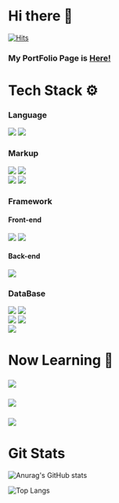 # Hi there 👋

[![Hits](https://hits.seeyoufarm.com/api/count/incr/badge.svg?url=https%3A%2F%2Fgithub.com%2Fendyd9%2Fhit-counter&count_bg=%23C18AE7&title_bg=%23555555&icon=&icon_color=%23E7E7E7&title=hits&edge_flat=false)](https://hits.seeyoufarm.com)

### My PortFolio Page is [Here!](http://endyd9.github.io/Portfolio/)

# Tech Stack ⚙️


### Language
![](https://img.shields.io/badge/JavaScript-F7DF1E?style=flat&logo=JavaScript&logoColor=white)
![](https://img.shields.io/badge/TypeScript-3178C6?style=flat&logo=TypeScript&logoColor=white)

### Markup
![](https://img.shields.io/badge/HTML5-E34F26?style=flat&logo=HTML5&logoColor=white)
![](https://img.shields.io/badge/CSS3-1572B6?style=flat&logo=CSS3&logoColor=white)  
![](https://img.shields.io/badge/SASS-CC6699?style=flat&logo=sass&logoColor=white)
![](https://img.shields.io/badge/TailWindCSS-06B6D4?style=flat&logo=tailwindcss&logoColor=white)  

### Framework

#### Front-end
![](https://img.shields.io/badge/React-61DAFB?style=flat&logo=React&logoColor=white) 
![](https://img.shields.io/badge/Next-000000?style=flat&logo=Next.js&logoColor=white)

#### Back-end
![](https://img.shields.io/badge/express.js-000000?style=flat&logo=Express&logoColor=white)

### DataBase
![](https://img.shields.io/badge/MongoDB-47A248?style=flat&logo=MongoDB&logoColor=white)
![](https://img.shields.io/badge/Mongoose-880000?style=flat&logo=Mongoose&logoColor=white)  
![](https://img.shields.io/badge/MySQL-4479A1?style=flat&logo=MySQL&logoColor=white)
![](https://img.shields.io/badge/postgresql-4169E1?style=flat&logo=postgresql&logoColor=white)  
![](https://img.shields.io/badge/Prisma-2D3748?style=flat&logo=prisma&logoColor=white)

# Now Learning 🧐
### ![](https://img.shields.io/badge/NestJS-E0234E?style=flat&logo=NestJS&logoColor=white)
### ![](https://img.shields.io/badge/jest-C21325?style=flat&logo=jest&logoColor=white)
### ![](https://img.shields.io/badge/GraphQL-E10098?style=flat&logo=GraphQl&logoColor=white)



# Git Stats

![Anurag's GitHub stats](https://github-readme-stats.vercel.app/api?username=endyd9&show_icons=true&theme=shadow_green)

![Top Langs](https://github-readme-stats.vercel.app/api/top-langs/?username=endyd9&layout=compact&theme=shadow_green)





